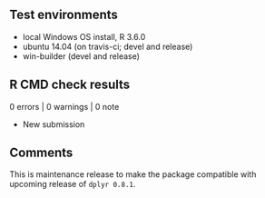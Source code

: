 ## Test environments
* local Windows OS install, R 3.6.0
* ubuntu 14.04 (on travis-ci; devel and release)
* win-builder (devel and release)

## R CMD check results

0 errors | 0 warnings | 0 note

* New submission

## Comments

This is maintenance release to make the package compatible with upcoming release
of `dplyr 0.8.1`.